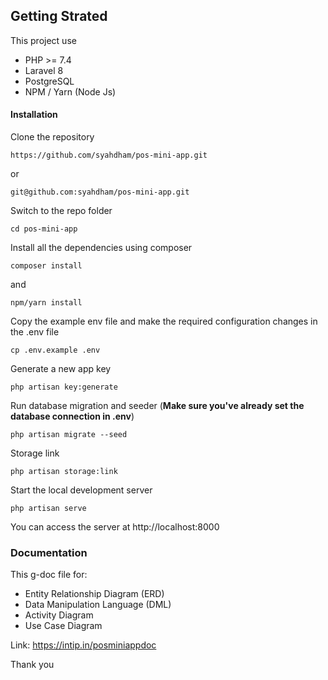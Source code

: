 ## Getting Strated

This project use

- PHP >= 7.4
- Laravel 8
- PostgreSQL
- NPM / Yarn (Node Js)

#### Installation

Clone the repository

~~~
https://github.com/syahdham/pos-mini-app.git
~~~
or
~~~
git@github.com:syahdham/pos-mini-app.git
~~~

Switch to the repo folder

~~~
cd pos-mini-app
~~~

Install all the dependencies using composer

~~~
composer install
~~~
and
~~~
npm/yarn install
~~~

Copy the example env file and make the required configuration changes in the .env file

~~~
cp .env.example .env
~~~

Generate a new app key

~~~
php artisan key:generate
~~~

Run database migration and seeder (<b>Make sure you've already set the database connection in .env</b>)

~~~
php artisan migrate --seed
~~~

Storage link

~~~
php artisan storage:link
~~~

Start the local development server

~~~
php artisan serve
~~~

You can access the server at http://localhost:8000

### Documentation

This g-doc file for: 

- Entity Relationship Diagram (ERD)
- Data Manipulation Language (DML)
- Activity Diagram
- Use Case Diagram

Link: https://intip.in/posminiappdoc

Thank you



